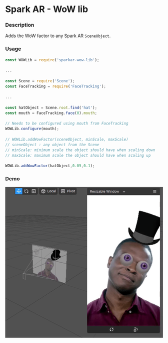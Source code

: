 # Spark AR - WoW lib

### Description

Adds the WoW factor to any Spark AR `SceneObject`.

### Usage

```javascript
const WOWLib = require('sparkar-wow-lib');

...

const Scene = require('Scene');
const FaceTracking = require('FaceTracking');

...

const hatObject = Scene.root.find('hat');
const mouth = FaceTracking.face(0).mouth;

// Needs to be configured using mouth from FaceTracking
WOWLib.configure(mouth);

// WOWLib.addWowFactor(sceneObject, minScale, maxScale)
// sceneObject : any object from the Scene
// minScale: minimum scale the object should have when scaling down
// maxScale: maximum scale the object should have when scaling up

WOWLib.addWowFactor(hatObject,0.05,0.1);

```

### Demo

![Spark AR WOW Lib](https://raw.githubusercontent.com/ahmed-shehata/sparkar-wow-lib/master/demo.gif)
